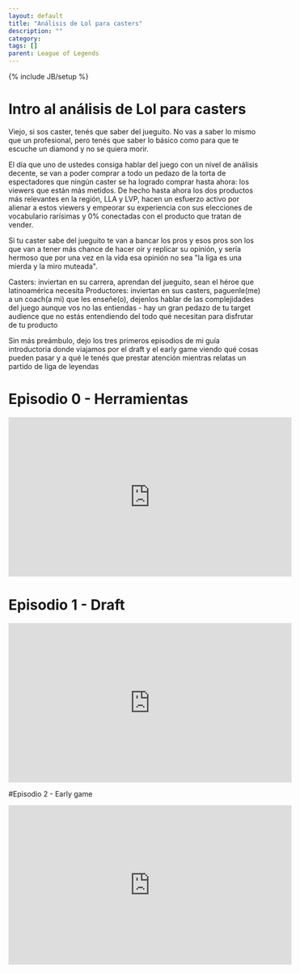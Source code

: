 ```yaml
---
layout: default
title: "Análisis de Lol para casters"
description: ""
category: 
tags: []
parent: League of Legends
---
```

{% include JB/setup %}

# Intro al análisis de Lol para casters

Viejo, si sos caster, tenés que saber del jueguito. No vas a saber lo mismo que un profesional, pero tenés que saber lo básico como para que te escuche un diamond y no se quiera morir.

El día que uno de ustedes consiga hablar del juego con un nivel de análisis decente, se van a poder comprar a todo un pedazo de la torta de espectadores que ningún caster se ha logrado comprar hasta ahora: los viewers que están más metidos. De hecho hasta ahora los dos productos más relevantes en la región, LLA y LVP, hacen un esfuerzo activo por alienar a estos viewers y empeorar su experiencia con sus elecciones de vocabulario rarísimas y 0% conectadas con el producto que tratan de vender.

Si tu caster sabe del jueguito te van a bancar los pros y esos pros son los que van a tener más chance de hacer oir y replicar su opinión, y sería hermoso que por una vez en la vida esa opinión no sea "la liga es una mierda y la miro muteada".

Casters: inviertan en su carrera, aprendan del jueguito, sean el héroe que latinoamérica necesita
Productores: inviertan en sus casters, paguenle(me) a un coach(a mi) que les enseñe(o), dejenlos hablar de las complejidades del juego aunque vos no las entiendas - hay un gran pedazo de tu target audience que no estás entendiendo del todo qué necesitan para disfrutar de tu producto

Sin más preámbulo, dejo los tres primeros episodios de mi guía introductoria donde viajamos por el draft y el early game viendo qué cosas pueden pasar y a qué le tenés que prestar atención mientras relatas un partido de liga de leyendas


# Episodio 0 - Herramientas
<iframe width="560" height="315" src="https://www.youtube.com/embed/tNcWWwGd12A" title="YouTube video player" frameborder="0" allow="accelerometer; autoplay; clipboard-write; encrypted-media; gyroscope; picture-in-picture" allowfullscreen></iframe>


# Episodio 1 - Draft
<iframe width="560" height="315" src="https://www.youtube.com/embed/DFx1-l6gsQc" title="YouTube video player" frameborder="0" allow="accelerometer; autoplay; clipboard-write; encrypted-media; gyroscope; picture-in-picture" allowfullscreen></iframe>


#Episodio 2 - Early game
<iframe width="560" height="315" src="https://www.youtube.com/embed/ls86dPCHawo" title="YouTube video player" frameborder="0" allow="accelerometer; autoplay; clipboard-write; encrypted-media; gyroscope; picture-in-picture" allowfullscreen></iframe>
